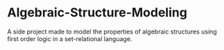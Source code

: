 # Algebraic-Structure-Modeling
A side project made to model the properties of algebraic structures using first order logic in a set-relational language.
